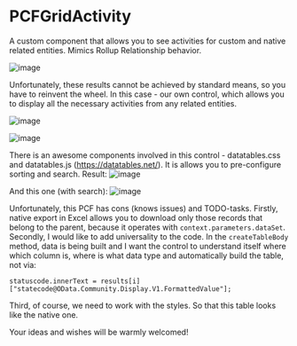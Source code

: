 # PCFGridActivity
A custom component that allows you to see activities for custom and native related entities. Mimics Rollup Relationship behavior.

![image](https://user-images.githubusercontent.com/86048404/122371370-7f0c6800-cf68-11eb-811d-d80a91f0fa1d.png)

Unfortunately, these results cannot be achieved by standard means, so you have to reinvent the wheel. In this case - our own control, which allows you to display all the necessary activities from any related entities.

![image](https://user-images.githubusercontent.com/86048404/122372201-28ebf480-cf69-11eb-8a82-ab5fb497b4bf.png)

![image](https://user-images.githubusercontent.com/86048404/122372391-4caf3a80-cf69-11eb-91e2-01600bbfa22c.png)

There is an awesome components involved in this control - datatables.css and datatables.js (https://datatables.net/).
It is allows you to pre-configure sorting and search.
Result:
![image](https://user-images.githubusercontent.com/86048404/123816405-f692ad80-d8ff-11eb-9d45-4b781ec112d4.png)

And this one (with search):
![image](https://user-images.githubusercontent.com/86048404/123816864-58ebae00-d900-11eb-99f1-78ad1d93aaa3.png)

Unfortunately, this PCF has cons (knows issues) and TODO-tasks.
Firstly, native export in Excel allows you to download only those records that belong to the parent, because it operates with `context.parameters.dataSet`.
Secondly, I would like to add universality to the code. In the `createTableBody` method, data is being built and I want the control to understand itself where which column is, where is what data type and automatically build the table, not via:
```
statuscode.innerText = results[i]["statecode@OData.Community.Display.V1.FormattedValue"];
```
Third, of course, we need to work with the styles. So that this table looks like the native one.

Your ideas and wishes will be warmly welcomed!

